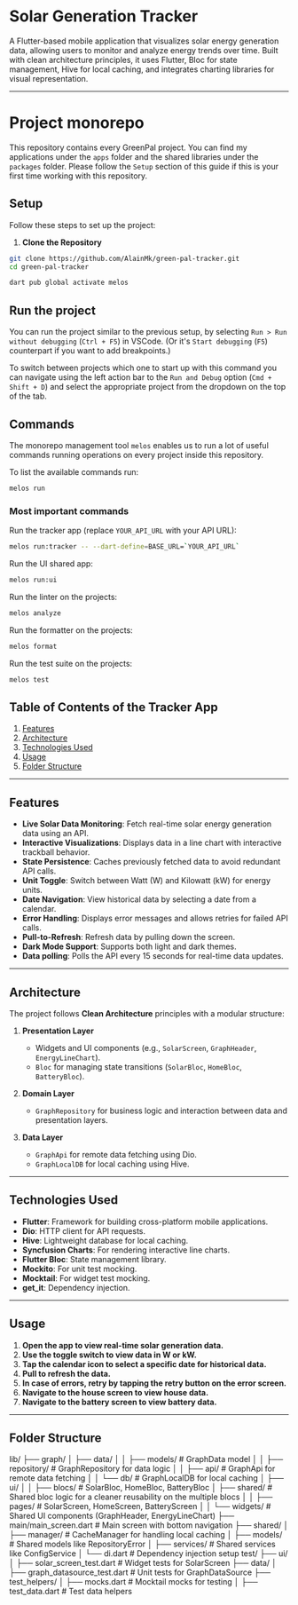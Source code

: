 # **Solar Generation Tracker**

A Flutter-based mobile application that visualizes solar energy generation data, allowing users to monitor and analyze energy trends over time. Built with clean architecture principles, it uses Flutter, Bloc for state management, Hive for local caching, and integrates charting libraries for visual representation.

---

# Project monorepo

This repository contains every GreenPal project. You can find my applications under the `apps` folder and the shared libraries under the `packages` folder. Please follow the `Setup` section of this guide if this is your first time working with this repository.

## **Setup**

Follow these steps to set up the project:

1. **Clone the Repository**
```bash
git clone https://github.com/AlainMk/green-pal-tracker.git
cd green-pal-tracker
```

```bash
dart pub global activate melos
```

## Run the project

You can run the project similar to the previous setup, by selecting `Run > Run without debugging` (`Ctrl + F5`) in VSCode. (Or it's `Start debugging` (`F5`) counterpart if you want to add breakpoints.)

To switch between projects which one to start up with this command you can navigate using the left action bar to the `Run and Debug` option (`Cmd + Shift + D`) and select the appropriate project from the dropdown on the top of the tab.

## Commands

The monorepo management tool `melos` enables us to run a lot of useful commands running operations on every project inside this repository.

To list the available commands run:
```bash
melos run
```
### Most important commands

Run the tracker app (replace `YOUR_API_URL` with your API URL):
```bash 
melos run:tracker -- --dart-define=BASE_URL=`YOUR_API_URL`
```

Run the UI shared app:
```bash
melos run:ui
```

Run the linter on the projects:
```bash
melos analyze
```

Run the formatter on the projects:
```bash
melos format
```

Run the test suite on the projects:
```bash
melos test
```

## **Table of Contents of the Tracker App**
1. [Features](#features)
2. [Architecture](#architecture)
3. [Technologies Used](#technologies-used)
4. [Usage](#usage)
5. [Folder Structure](#folder-structure)

---

## **Features**
- **Live Solar Data Monitoring**: Fetch real-time solar energy generation data using an API.
- **Interactive Visualizations**: Displays data in a line chart with interactive trackball behavior.
- **State Persistence**: Caches previously fetched data to avoid redundant API calls.
- **Unit Toggle**: Switch between Watt (W) and Kilowatt (kW) for energy units.
- **Date Navigation**: View historical data by selecting a date from a calendar.
- **Error Handling**: Displays error messages and allows retries for failed API calls.
- **Pull-to-Refresh**: Refresh data by pulling down the screen.
- **Dark Mode Support**: Supports both light and dark themes.
- **Data polling**: Polls the API every 15 seconds for real-time data updates.

---

## **Architecture**
The project follows **Clean Architecture** principles with a modular structure:

1. **Presentation Layer**
    - Widgets and UI components (e.g., `SolarScreen`, `GraphHeader`, `EnergyLineChart`).
    - `Bloc` for managing state transitions (`SolarBloc`, `HomeBloc`, `BatteryBloc`).

2. **Domain Layer**
    - `GraphRepository` for business logic and interaction between data and presentation layers.

3. **Data Layer**
    - `GraphApi` for remote data fetching using Dio.
    - `GraphLocalDB` for local caching using Hive.

---

## **Technologies Used**
- **Flutter**: Framework for building cross-platform mobile applications.
- **Dio**: HTTP client for API requests.
- **Hive**: Lightweight database for local caching.
- **Syncfusion Charts**: For rendering interactive line charts.
- **Flutter Bloc**: State management library.
- **Mockito**: For unit test mocking.
- **Mocktail**: For widget test mocking.
- **get_it**: Dependency injection.

---

## **Usage**
1. **Open the app to view real-time solar generation data.**
2. **Use the toggle switch to view data in W or kW.**
3. **Tap the calendar icon to select a specific date for historical data.**
4. **Pull to refresh the data.**
5. **In case of errors, retry by tapping the retry button on the error screen.**
6. **Navigate to the house screen to view house data.**
7. **Navigate to the battery screen to view battery data.**

---

## **Folder Structure**
lib/
├── graph/
│   ├── data/
│   │   ├── models/                # GraphData model
│   │   ├── repository/            # GraphRepository for data logic
│   │   ├── api/                   # GraphApi for remote data fetching
│   │   └── db/                    # GraphLocalDB for local caching 
│   ├── ui/
│   │   ├── blocs/                 # SolarBloc, HomeBloc, BatteryBloc
│           ├── shared/            # Shared bloc logic for a cleaner reusability on the multiple blocs
│   │   ├── pages/                 # SolarScreen, HomeScreen, BatteryScreen
│   │   └── widgets/               # Shared UI components (GraphHeader, EnergyLineChart)
├── main/main_screen.dart          # Main screen with bottom navigation
├── shared/
│   ├── manager/                   # CacheManager for handling local caching
│   ├── models/                    # Shared models like RepositoryError
│   ├── services/                  # Shared services like ConfigService
│   └── di.dart                    # Dependency injection setup
test/
├── ui/
│   ├── solar_screen_test.dart     # Widget tests for SolarScreen
├── data/
│   ├── graph_datasource_test.dart # Unit tests for GraphDataSource
├── test_helpers/
│   ├── mocks.dart                 # Mocktail mocks for testing
│   ├── test_data.dart             # Test data helpers
